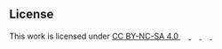 ## License

This work is licensed under [CC BY-NC-SA 4.0
<img height=15pt src="https://mirrors.creativecommons.org/presskit/icons/cc.svg" />
<img height=15pt src="https://mirrors.creativecommons.org/presskit/icons/by.svg" />
<img height=15pt src="https://mirrors.creativecommons.org/presskit/icons/nc.svg" />
<img height=15pt src="https://mirrors.creativecommons.org/presskit/icons/sa.svg" />
](https://creativecommons.org/licenses/by-nc-sa/4.0/?ref=chooser-v1)
